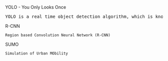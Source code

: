 YOLO - You Only Looks Once
<pre>
YOLO is a real time object detection algorithm, which is known for its accuracy with minimal background errors it process images at an impressive 45 frames per second
</pre>

R-CNN
  ```
  Region based Convolution Neural Network (R-CNN)
  ```
SUMO
  ```
  Simulation of Urban MObility
  ```
